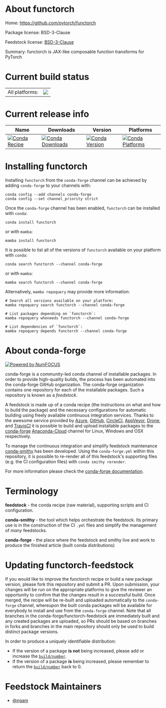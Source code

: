 About functorch
===============

Home: https://github.com/pytorch/functorch

Package license: BSD-3-Clause

Feedstock license: [BSD-3-Clause](https://github.com/conda-forge/functorch-feedstock/blob/main/LICENSE.txt)

Summary: functorch is JAX-like composable function transforms for PyTorch

Current build status
====================


<table><tr><td>All platforms:</td>
    <td>
      <a href="https://dev.azure.com/conda-forge/feedstock-builds/_build/latest?definitionId=16713&branchName=main">
        <img src="https://dev.azure.com/conda-forge/feedstock-builds/_apis/build/status/functorch-feedstock?branchName=main">
      </a>
    </td>
  </tr>
</table>

Current release info
====================

| Name | Downloads | Version | Platforms |
| --- | --- | --- | --- |
| [![Conda Recipe](https://img.shields.io/badge/recipe-functorch-green.svg)](https://anaconda.org/conda-forge/functorch) | [![Conda Downloads](https://img.shields.io/conda/dn/conda-forge/functorch.svg)](https://anaconda.org/conda-forge/functorch) | [![Conda Version](https://img.shields.io/conda/vn/conda-forge/functorch.svg)](https://anaconda.org/conda-forge/functorch) | [![Conda Platforms](https://img.shields.io/conda/pn/conda-forge/functorch.svg)](https://anaconda.org/conda-forge/functorch) |

Installing functorch
====================

Installing `functorch` from the `conda-forge` channel can be achieved by adding `conda-forge` to your channels with:

```
conda config --add channels conda-forge
conda config --set channel_priority strict
```

Once the `conda-forge` channel has been enabled, `functorch` can be installed with `conda`:

```
conda install functorch
```

or with `mamba`:

```
mamba install functorch
```

It is possible to list all of the versions of `functorch` available on your platform with `conda`:

```
conda search functorch --channel conda-forge
```

or with `mamba`:

```
mamba search functorch --channel conda-forge
```

Alternatively, `mamba repoquery` may provide more information:

```
# Search all versions available on your platform:
mamba repoquery search functorch --channel conda-forge

# List packages depending on `functorch`:
mamba repoquery whoneeds functorch --channel conda-forge

# List dependencies of `functorch`:
mamba repoquery depends functorch --channel conda-forge
```


About conda-forge
=================

[![Powered by
NumFOCUS](https://img.shields.io/badge/powered%20by-NumFOCUS-orange.svg?style=flat&colorA=E1523D&colorB=007D8A)](https://numfocus.org)

conda-forge is a community-led conda channel of installable packages.
In order to provide high-quality builds, the process has been automated into the
conda-forge GitHub organization. The conda-forge organization contains one repository
for each of the installable packages. Such a repository is known as a *feedstock*.

A feedstock is made up of a conda recipe (the instructions on what and how to build
the package) and the necessary configurations for automatic building using freely
available continuous integration services. Thanks to the awesome service provided by
[Azure](https://azure.microsoft.com/en-us/services/devops/), [GitHub](https://github.com/),
[CircleCI](https://circleci.com/), [AppVeyor](https://www.appveyor.com/),
[Drone](https://cloud.drone.io/welcome), and [TravisCI](https://travis-ci.com/)
it is possible to build and upload installable packages to the
[conda-forge](https://anaconda.org/conda-forge) [Anaconda-Cloud](https://anaconda.org/)
channel for Linux, Windows and OSX respectively.

To manage the continuous integration and simplify feedstock maintenance
[conda-smithy](https://github.com/conda-forge/conda-smithy) has been developed.
Using the ``conda-forge.yml`` within this repository, it is possible to re-render all of
this feedstock's supporting files (e.g. the CI configuration files) with ``conda smithy rerender``.

For more information please check the [conda-forge documentation](https://conda-forge.org/docs/).

Terminology
===========

**feedstock** - the conda recipe (raw material), supporting scripts and CI configuration.

**conda-smithy** - the tool which helps orchestrate the feedstock.
                   Its primary use is in the construction of the CI ``.yml`` files
                   and simplify the management of *many* feedstocks.

**conda-forge** - the place where the feedstock and smithy live and work to
                  produce the finished article (built conda distributions)


Updating functorch-feedstock
============================

If you would like to improve the functorch recipe or build a new
package version, please fork this repository and submit a PR. Upon submission,
your changes will be run on the appropriate platforms to give the reviewer an
opportunity to confirm that the changes result in a successful build. Once
merged, the recipe will be re-built and uploaded automatically to the
`conda-forge` channel, whereupon the built conda packages will be available for
everybody to install and use from the `conda-forge` channel.
Note that all branches in the conda-forge/functorch-feedstock are
immediately built and any created packages are uploaded, so PRs should be based
on branches in forks and branches in the main repository should only be used to
build distinct package versions.

In order to produce a uniquely identifiable distribution:
 * If the version of a package **is not** being increased, please add or increase
   the [``build/number``](https://docs.conda.io/projects/conda-build/en/latest/resources/define-metadata.html#build-number-and-string).
 * If the version of a package **is** being increased, please remember to return
   the [``build/number``](https://docs.conda.io/projects/conda-build/en/latest/resources/define-metadata.html#build-number-and-string)
   back to 0.

Feedstock Maintainers
=====================

* [@ngam](https://github.com/ngam/)

